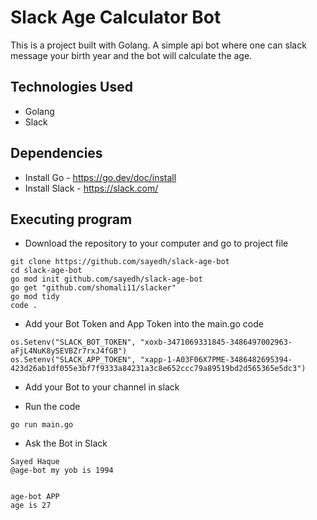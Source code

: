 # Slack Age Calculator Bot
This is a project built with Golang. A simple api bot where one can slack message your birth year and the bot will calculate the age.


## Technologies Used
* Golang
* Slack


## Dependencies
* Install Go - https://go.dev/doc/install
* Install Slack - https://slack.com/

## Executing program
* Download the repository to your computer and go to project file
```
git clone https://github.com/sayedh/slack-age-bot
cd slack-age-bot
go mod init github.com/sayedh/slack-age-bot
go get "github.com/shomali11/slacker"
go mod tidy
code .
```
* Add your Bot Token and App Token into the main.go code
```
os.Setenv("SLACK_BOT_TOKEN", "xoxb-3471069331845-3486497002963-aFjL4NuK8ySEVBZr7rxJ4fGB")
os.Setenv("SLACK_APP_TOKEN", "xapp-1-A03F06X7PME-3486482695394-423d26ab1df055e3bf7f9333a84231a3c8e652ccc79a89519bd2d565365e5dc3")

```
* Add your Bot to your channel in slack

* Run the code
```
go run main.go
```

* Ask the Bot in Slack
```
Sayed Haque
@age-bot my yob is 1994


age-bot APP
age is 27

```
